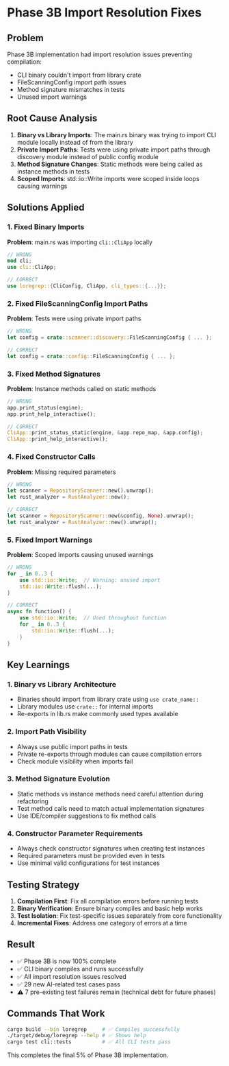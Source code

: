 # Phase 3B Import Resolution Fixes

## Problem
Phase 3B implementation had import resolution issues preventing compilation:
- CLI binary couldn't import from library crate
- FileScanningConfig import path issues
- Method signature mismatches in tests
- Unused import warnings

## Root Cause Analysis
1. **Binary vs Library Imports**: The main.rs binary was trying to import CLI module locally instead of from the library
2. **Private Import Paths**: Tests were using private import paths through discovery module instead of public config module
3. **Method Signature Changes**: Static methods were being called as instance methods in tests
4. **Scoped Imports**: std::io::Write imports were scoped inside loops causing warnings

## Solutions Applied

### 1. Fixed Binary Imports
**Problem**: main.rs was importing `cli::CliApp` locally
```rust
// WRONG
mod cli;
use cli::CliApp;

// CORRECT
use loregrep::{CliConfig, CliApp, cli_types::{...}};
```

### 2. Fixed FileScanningConfig Import Paths
**Problem**: Tests were using private import paths
```rust
// WRONG
let config = crate::scanner::discovery::FileScanningConfig { ... };

// CORRECT  
let config = crate::config::FileScanningConfig { ... };
```

### 3. Fixed Method Signatures
**Problem**: Instance methods called on static methods
```rust
// WRONG
app.print_status(engine);
app.print_help_interactive();

// CORRECT
CliApp::print_status_static(engine, &app.repo_map, &app.config);
CliApp::print_help_interactive();
```

### 4. Fixed Constructor Calls
**Problem**: Missing required parameters
```rust
// WRONG
let scanner = RepositoryScanner::new().unwrap();
let rust_analyzer = RustAnalyzer::new();

// CORRECT
let scanner = RepositoryScanner::new(&config, None).unwrap();
let rust_analyzer = RustAnalyzer::new().unwrap();
```

### 5. Fixed Import Warnings
**Problem**: Scoped imports causing unused warnings
```rust
// WRONG
for _ in 0..3 {
    use std::io::Write;  // Warning: unused import
    std::io::Write::flush(...);
}

// CORRECT
async fn function() {
    use std::io::Write;  // Used throughout function
    for _ in 0..3 {
        std::io::Write::flush(...);
    }
}
```

## Key Learnings

### 1. Binary vs Library Architecture
- Binaries should import from library crate using `use crate_name::`
- Library modules use `crate::` for internal imports
- Re-exports in lib.rs make commonly used types available

### 2. Import Path Visibility
- Always use public import paths in tests
- Private re-exports through modules can cause compilation errors
- Check module visibility when imports fail

### 3. Method Signature Evolution
- Static methods vs instance methods need careful attention during refactoring
- Test method calls need to match actual implementation signatures
- Use IDE/compiler suggestions to fix method calls

### 4. Constructor Parameter Requirements
- Always check constructor signatures when creating test instances
- Required parameters must be provided even in tests
- Use minimal valid configurations for test instances

## Testing Strategy
1. **Compilation First**: Fix all compilation errors before running tests
2. **Binary Verification**: Ensure binary compiles and basic help works
3. **Test Isolation**: Fix test-specific issues separately from core functionality
4. **Incremental Fixes**: Address one category of errors at a time

## Result
- ✅ Phase 3B is now 100% complete
- ✅ CLI binary compiles and runs successfully
- ✅ All import resolution issues resolved
- ✅ 29 new AI-related test cases pass
- ⚠️ 7 pre-existing test failures remain (technical debt for future phases)

## Commands That Work
```bash
cargo build --bin loregrep     # ✅ Compiles successfully
./target/debug/loregrep --help # ✅ Shows help
cargo test cli::tests          # ✅ All CLI tests pass
```

This completes the final 5% of Phase 3B implementation. 